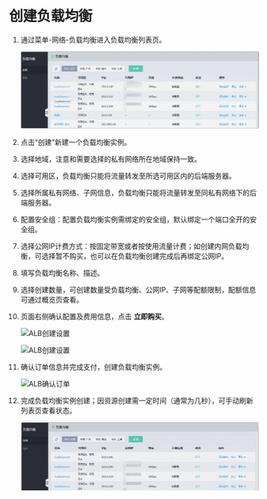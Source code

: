 # 创建负载均衡

1. 通过菜单-网络-负载均衡进入负载均衡列表页。

 	![ALB列表页](https://github.com/jdcloudcom/cn/blob/master/image/Networking/ALB/ALB-015.png)

1. 点击“创建”新建一个负载均衡实例。

1. 选择地域，注意和需要选择的私有网络所在地域保持一致。

1. 选择可用区，负载均衡只能将流量转发至所选可用区内的后端服务器。

1. 选择所属私有网络、子网信息，负载均衡只能将流量转发至同私有网络下的后端服务器。

1. 配置安全组：配置负载均衡实例需绑定的安全组，默认绑定一个端口全开的安全组。

1. 选择公网IP计费方式：按固定带宽或者按使用流量计费；如创建内网负载均衡，可选择暂不购买，也可以在负载均衡创建完成后再绑定公网IP。

1. 填写负载均衡名称、描述。

1. 选择创建数量，可创建数量受负载均衡、公网IP、子网等配额限制，配额信息可通过概览页查看。

1. 页面右侧确认配置及费用信息，点击 **立即购买**。

	![ALB创建设置](https://github.com/jdcloudcom/cn/blob/master/image/Networking/ALB/ALB-016.png)

 	![ALB创建设置](https://github.com/jdcloudcom/cn/blob/master/image/Networking/ALB/ALB-017.png)

1. 确认订单信息并完成支付，创建负载均衡实例。

 	![ALB确认订单](https://github.com/jdcloudcom/cn/blob/master/image/Networking/ALB/ALB-018.png)

1. 完成负载均衡实例创建；因资源创建需一定时间（通常为几秒），可手动刷新列表页查看状态。

 	![ALB创建完成](https://github.com/jdcloudcom/cn/blob/master/image/Networking/ALB/ALB-019.png)
